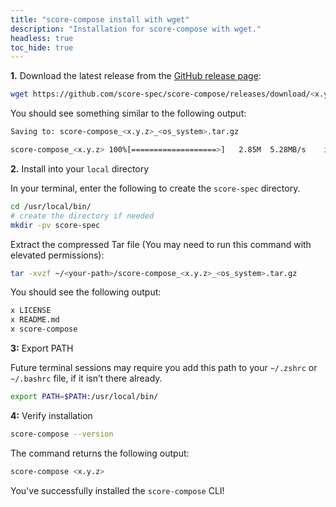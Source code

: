 ```yaml
---
title: "score-compose install with wget"
description: "Installation for score-compose with wget."
headless: true
toc_hide: true
---
```


**1.** Download the latest release from the [GitHub release page](https://github.com/score-spec/score-compose/releases):

```bash
wget https://github.com/score-spec/score-compose/releases/download/<x.y.z>/score-compose_<x.y.z>_<os_system>.tar.gz
```

You should see something similar to the following output:

```bash
Saving to: score-compose_<x.y.z>_<os_system>.tar.gz

score-compose_<x.y.z> 100%[===================>]   2.85M  5.28MB/s    in 0.5s
```

**2.** Install into your `local` directory

In your terminal, enter the following to create the `score-spec` directory.

```bash
cd /usr/local/bin/
# create the directory if needed
mkdir -pv score-spec
```

Extract the compressed Tar file (You may need to run this command with elevated permissions):

```bash
tar -xvzf ~/<your-path>/score-compose_<x.y.z>_<os_system>.tar.gz
```

You should see the following output:

```bash
x LICENSE
x README.md
x score-compose
```

**3:** Export PATH

Future terminal sessions may require you add this path to your `~/.zshrc` or `~/.bashrc` file, if it isn’t there already.

```bash
export PATH=$PATH:/usr/local/bin/
```

**4:** Verify installation

```bash
score-compose --version
```

The command returns the following output:

```bash
score-compose <x.y.z>
```

You've successfully installed the `score-compose` CLI!
